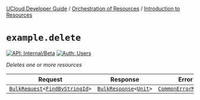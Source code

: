 [UCloud Developer Guide](/docs/developer-guide/README.md) / [Orchestration of Resources](/docs/developer-guide/orchestration/README.md) / [Introduction to Resources](/docs/developer-guide/orchestration/resources.md)

# `example.delete`

[![API: Internal/Beta](https://img.shields.io/static/v1?label=API&message=Internal/Beta&color=red&style=flat-square)](/docs/developer-guide/core/api-conventions.md)
[![Auth: Users](https://img.shields.io/static/v1?label=Auth&message=Users&color=informational&style=flat-square)](/docs/developer-guide/core/types.md#role)


_Deletes one or more resources_

| Request | Response | Error |
|---------|----------|-------|
|<code><a href='/docs/reference/dk.sdu.cloud.calls.BulkRequest.md'>BulkRequest</a>&lt;<a href='/docs/reference/dk.sdu.cloud.FindByStringId.md'>FindByStringId</a>&gt;</code>|<code><a href='/docs/reference/dk.sdu.cloud.calls.BulkResponse.md'>BulkResponse</a>&lt;<a href='https://kotlinlang.org/api/latest/jvm/stdlib/kotlin/-unit/'>Unit</a>&gt;</code>|<code><a href='/docs/reference/dk.sdu.cloud.CommonErrorMessage.md'>CommonErrorMessage</a></code>|



